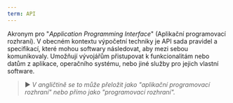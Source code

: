 ```yaml
---
term: API
---
```


Akronym pro "*Application Programming Interface*" (Aplikační programovací rozhraní). V obecném kontextu výpočetní techniky je API sada pravidel a specifikací, které mohou softwary následovat, aby mezi sebou komunikovaly. Umožňují vývojářům přistupovat k funkcionalitám nebo datům z aplikace, operačního systému, nebo jiné služby pro jejich vlastní software.

> ► *V angličtině se to může přeložit jako "aplikační programovací rozhraní" nebo přímo jako "programovací rozhraní".*